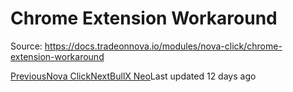 
# Chrome Extension Workaround

Source: https://docs.tradeonnova.io/modules/nova-click/chrome-extension-workaround

[PreviousNova Click](/modules/nova-click)[NextBullX Neo](/modules/nova-click/chrome-extension-workaround/bullx-neo)Last updated 12 days ago
